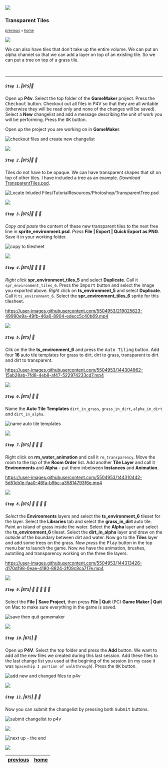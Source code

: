 ![](../images/line3.png)

### Transparent Tiles

<sub>[previous](../animated-tiles/README.md#user-content-animated-tiles) • [home](../README.md#user-content-gms2-background-tiles--sprites---table-of-contents)</sub>

![](../images/line3.png)

We can also have tiles that don't take up the entire volume.  We can put an alpha channel so that we can add a layer on top of an existing tile.  So we can put a tree on top of a grass tile.

<br>

---

##### `Step 1.`\|`BTS`|:small_blue_diamond:

Open up **P4v**.  Select the top folder of the **GameMaker** project. Press the <kbd>Checkout</kbd> button.  Checkout out all files in P4V so that they are all writable (otherwise they will be read only and none of the changes will be saved). Select a **New** changelist and add a message describing the unit of work you will be performing. Press the <kbd>OK</kbd> button.

Open up the project you are working on in **GameMaker**. 

![checkout files and create new changelist](images/checkoutFiles.png)

![](../images/line2.png)

##### `Step 2.`\|`BTS`|:small_blue_diamond: :small_blue_diamond: 

Tiles do not have to be opaque.  We can have transparent shapes that sit on top of other tiles.  I have included a tree as an example.  *Download* [TransparentTiles.psd](../Assets/Photoshop/TransparentTiles.psd).

![Locate Inluded Files/TutorialResources/Photoshop/TransparentTree.psd](images/TransparentTreePSD.png)

![](../images/line2.png)

##### `Step 3.`\|`BTS`|:small_blue_diamond: :small_blue_diamond: :small_blue_diamond:

*Copy and paste* the content of these new transparent tiles to the next free line in **sprite_environment.psd**. *Press* **File | Export | Quick Export as PNG**.  Save it in your working folder.

![copy to tilesheet](images/newTTiles.png)

![](../images/line2.png)

##### `Step 4.`\|`BTS`|:small_blue_diamond: :small_blue_diamond: :small_blue_diamond: :small_blue_diamond:

*Right click* **spr_environment_tiles_5** and select **Duplicate**.  Call it `spr_environment_tiles_6`.  Press the <kbd>Import</kbd> button and select the image you exported above. *Right click* on **ts_environment_5** and select **Duplicate**. Call it `ts_environment_6`.  Select the **spr_environment_tiles_6** sprite for this tilesheet.

https://user-images.githubusercontent.com/5504953/219025623-49990e9a-49fb-46a6-8904-edecc5c40b69.mp4

![](../images/line2.png)

##### `Step 5.`\|`BTS`| :small_orange_diamond:

Clik on the the **ts_environment_6** and press the <kbd>Auto Tiling</kbd> button. Add four **16** auto tile templates for grass to dirt, dirt to grass, transparent to dirt and dirt to transparent.

https://user-images.githubusercontent.com/5504953/144304962-15ab28ab-7fd8-4eb8-af47-522974233cd7.mp4

![](../images/line2.png)

##### `Step 6.`\|`BTS`| :small_orange_diamond: :small_blue_diamond:

Name the **Auto Tile Templates** `dirt_in_grass`, `grass_in_dirt`, `alpha_in_dirt` and `dirt_in_alpha`.

![name auto tile templates](images/nameAutoTiles.png)

![](../images/line2.png)

##### `Step 7.`\|`BTS`| :small_orange_diamond: :small_blue_diamond: :small_blue_diamond:

Right click on **rm_water_animation** and call it `rm_transparency`.  Move the room to the top of the **Room Order** list. Add another **Tile Layer** and call it **Environments** and **Alpha** - put them inbetween **Instances** and **Animation**.

https://user-images.githubusercontent.com/5504953/144310442-5d51cb1e-faa0-46fa-b9bc-a35814793f6e.mp4

![](../images/line2.png)

##### `Step 8.`\|`BTS`| :small_orange_diamond: :small_blue_diamond: :small_blue_diamond: :small_blue_diamond:

*Select* the **Environments** layers and select the **ts_environment_6** tileset for the layer.  Select the **Libraries** tab and select the **grass_in_dirt** auto tile. Paint an island of grass inside the water. Select the **Alpha** layer and select the **ts_environment_6** tileset. Select the **dirt_in_alpha** layer and draw on the outside of the boundary between dirt and water.  Now go to the **Tiles** layer and add some trees on the grass.  Now *press* the <kbd>Play</kbd> button in the top menu bar to launch the game. Now we have the animation, brushes, autotiling and transparency working on the three tile layers.

https://user-images.githubusercontent.com/5504953/144313426-d170d198-0eae-4180-8824-3f09c8ca717e.mp4

![](../images/line2.png)

##### `Step 9.`\|`BTS`| :small_orange_diamond: :small_blue_diamond: :small_blue_diamond: :small_blue_diamond: :small_blue_diamond:

Select the **File | Save Project**, then press **File | Quit** (PC) **Game Maker | Quit** on Mac to make sure everything in the game is saved.

![save then quit gamemaker](images/saveQuit.png)

![](../images/line2.png)

##### `Step 10.`\|`BTS`| :large_blue_diamond:

Open up **P4V**.  Select the top folder and press the **Add** button.  We want to add all the new files we created during this last session.  Add these files to the last change list you used at the begining of the session (in my case it was `Spaceship I portion of walkthrough`). Press the <kbd>OK</kbd> button.

![add new and changed files to p4v](images/add.png)

![](../images/line2.png)

##### `Step 11.`\|`BTS`| :large_blue_diamond: :small_blue_diamond: 

Now you can submit the changelist by pressing both <kbd>Submit</kbd> buttons.

![submit changelist to p4v](images/submit.png)

![](../images/line.png)

<!-- <img src="https://via.placeholder.com/1000x100/45D7CA/000000/?text=That's All Folks"> -->
![next up - the end](images/banner.png)

![](../images/line.png)

| [previous](../animated-tiles/README.md#user-content-animated-tiles)| [home](../README.md#user-content-gms2-background-tiles--sprites---table-of-contents) | 
|---|---|
